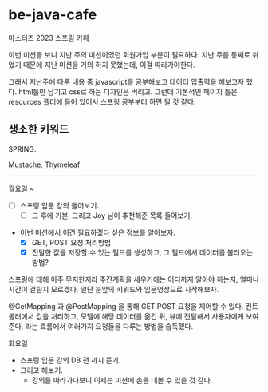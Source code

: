 # be-java-cafe
마스터즈 2023 스프링 카페 

이번 미션을 보니 지난 주의 미션이었던 회원가입 부분이 필요하다. 지난 주를 통째로 쉬었기 때문에 지난 미션을 거의 하지 못했는데, 이걸 따라가야한다. 

그래서 지난주에 다룬 내용 중 javascript를 공부해보고 데이터 입출력을 해보고자 했다. html틀만 남기고 css로 하는 디자인은 버리고. 그런데 기본적인 페이지 틀은 resources 폴더에 들어 있어서 스프링 공부부터 하면 될 것 같다.

## 생소한 키워드

SPRING.

Mustache, Thymeleaf

---

월요일 ~ 

- [ ] 스프링 입문 강의 들어보기.
    - [ ] 그 후에 기본, 그리고 Joy 님이 추천해준 목록 들어보기.
- 이번 미션에서 이건 필요하겠다 싶은 정보를 알아보자.
    - [x] GET, POST 요청 처리방법
    - [x] 전달한 값을 저장할 수 있는 필드를 생성하고, 그 필드에서 데이터를 불러오는 방법?

스프링에 대해 아주 무지한지라 주간계획을 세우기에는 어디까지 알아야 하는지, 얼마나 시간이 걸릴지 모르겠다. 일단 눈앞의 키워드와 입문영상으로 시작해보자.

@GetMapping 과 @PostMapping 을 통해 GET POST 요청을 제어할 수 있다.
컨트롤러에서 값을 처리하고, 모델에 해당 데이터를 옮긴 뒤, 뷰에 전달해서 사용자에게 보여준다. 라는 흐름에서 여러가지 요청들을 다루는 방법을 습득했다.

화요일

- 스프링 입문 강의 DB 전 까지 듣기.
- 그리고 해보기. 
  - 강의를 따라가다보니 이제는 미션에 손을 대볼 수 있을 것 같다.





